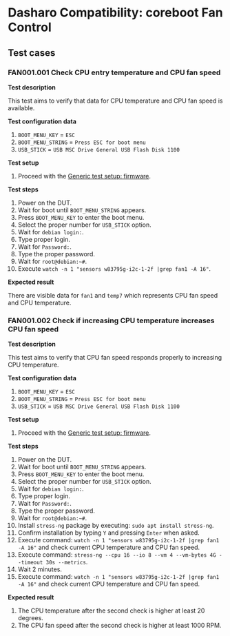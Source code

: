 # Dasharo Compatibility: coreboot Fan Control

## Test cases

### FAN001.001 Check CPU entry temperature and CPU fan speed

**Test description**

This test aims to verify that data for CPU temperature and CPU fan speed is
available.

**Test configuration data**

1. `BOOT_MENU_KEY` = `ESC`
2. `BOOT_MENU_STRING` = `Press ESC for boot menu`
3. `USB_STICK` = `USB MSC Drive General USB Flash Disk 1100`

**Test setup**

1. Proceed with the
    [Generic test setup: firmware](../../generic-test-setup/#firmware).

**Test steps**

1. Power on the DUT.
2. Wait for boot until `BOOT_MENU_STRING` appears.
3. Press `BOOT_MENU_KEY` to enter the boot menu.
4. Select the proper number for `USB_STICK` option.
5. Wait for `debian login:`.
6. Type proper login.
8. Wait for `Password:`.
9. Type the proper password.
10. Wait for `root@debian:~#`.
11. Execute `watch -n 1 "sensors w83795g-i2c-1-2f |grep fan1 -A 16"`.

**Expected result**

There are visible data for `fan1` and `temp7` which represents CPU fan speed and
CPU temperature.

### FAN001.002 Check if increasing CPU temperature increases CPU fan speed

**Test description**

This test aims to verify that CPU fan speed responds properly to increasing CPU
temperature.

**Test configuration data**

1. `BOOT_MENU_KEY` = `ESC`
2. `BOOT_MENU_STRING` = `Press ESC for boot menu`
3. `USB_STICK` = `USB MSC Drive General USB Flash Disk 1100`

**Test setup**

1. Proceed with the
    [Generic test setup: firmware](../../generic-test-setup/#firmware).

**Test steps**

1. Power on the DUT.
2. Wait for boot until `BOOT_MENU_STRING` appears.
3. Press `BOOT_MENU_KEY` to enter the boot menu.
4. Select the proper number for `USB_STICK` option.
5. Wait for `debian login:`.
6. Type proper login.
8. Wait for `Password:`.
9. Type the proper password.
10. Wait for `root@debian:~#`.
11. Install `stress-ng` package by executing: `sudo apt install stress-ng`.
12. Confirm installation by typing `Y` and pressing `Enter` when asked.
13. Execute command: `watch -n 1 "sensors w83795g-i2c-1-2f |grep fan1 -A 16"`
    and check current CPU temperature and CPU fan speed.
14. Execute command: `stress-ng --cpu 16 --io 8 --vm 4 --vm-bytes 4G --timeout 30s --metrics`.
15. Wait 2 minutes.
16. Execute command: `watch -n 1 "sensors w83795g-i2c-1-2f |grep fan1 -A 16"`
    and check current CPU temperature and CPU fan speed.

**Expected result**

1. The CPU temperature after the second check is higher at least 20 degrees.
2. The CPU fan speed after the second check is higher at least 1000 RPM.
